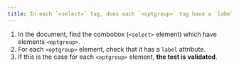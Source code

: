 ```yaml
---
title: In each `<select>` tag, does each `<optgroup>` tag have a `label` attribute?
---
```


1. In the document, find the combobox (`<select>` element) which have elements `<optgroup>`.
2. For each `<optgroup>` element, check that it has a `label` attribute.
3. If this is the case for each `<optgroup>` element, **the test is validated**.
